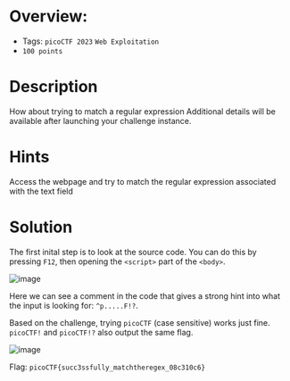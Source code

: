 # Overview:
* Tags: `picoCTF 2023` `Web Exploitation`
* `100 points`

# Description
How about trying to match a regular expression
Additional details will be available after launching your challenge instance.

# Hints
Access the webpage and try to match the regular expression associated with the text field

# Solution
The first inital step is to look at the source code. You can do this by pressing `F12`, then opening the `<script>` part of the `<body>`. 

![image](https://github.com/Bsnookie9/picoCTF-2023-WriteUp/assets/106827110/77b625f8-5120-42c4-a4aa-f183e6db0717)

Here we can see a comment in the code that gives a strong hint into what the input is looking for: `^p.....F!?`.

Based on the challenge, trying `picoCTF` (case sensitive) works just fine. `picoCTF!` and `picoCTF!?` also output the same flag.

![image](https://github.com/Bsnookie9/picoCTF-2023-WriteUp/assets/106827110/f005c0bd-90ef-40a6-93cf-4c36dbea9a75)

Flag: `picoCTF{succ3ssfully_matchtheregex_08c310c6}`
